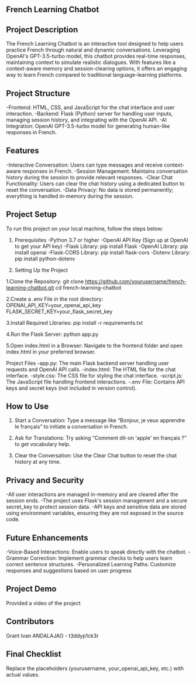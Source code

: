 ## French Learning Chatbot

## Project Description
The French Learning Chatbot is an interactive tool designed to help users practice French through natural and dynamic conversations. Leveraging OpenAI's GPT-3.5-turbo model, this chatbot provides real-time responses, maintaining context to simulate realistic dialogues. With features like a context-aware memory and session-clearing options, it offers an engaging way to learn French compared to traditional language-learning platforms.

## Project Structure
-Frontend: HTML, CSS, and JavaScript for the chat interface and user interaction.
-Backend: Flask (Python) server for handling user inputs, managing session history, and integrating with the OpenAI API.
-AI Integration: OpenAI GPT-3.5-turbo model for generating human-like responses in French.

## Features
-Interactive Conversation: Users can type messages and receive context-aware responses in French.
-Session Management: Maintains conversation history during the session to provide relevant responses.
-Clear Chat Functionality: Users can clear the chat history using a dedicated button to reset the conversation.
-Data Privacy: No data is stored permanently; everything is handled in-memory during the session.


## Project Setup
To run this project on your local machine, follow the steps below:

1. Prerequisites
-Python 3.7 or higher
-OpenAI API Key (Sign up at OpenAI to get your API key)
-Flask Library: pip install Flask
-OpenAI Library: pip install openai
-Flask-CORS Library: pip install flask-cors
-Dotenv Library: pip install python-dotenv

2. Setting Up the Project

1.Clone the Repository:
git clone https://github.com/yourusername/french-learning-chatbot.git
cd french-learning-chatbot

2.Create a .env File in the root directory:
OPENAI_API_KEY=your_openai_api_key
FLASK_SECRET_KEY=your_flask_secret_key

3.Install Required Libraries:
pip install -r requirements.txt

4.Run the Flask Server:
python app.py

5.Open index.html in a Browser: Navigate to the frontend folder and open index.html in your preferred browser.

Project Files
-app.py: The main Flask backend server handling user requests and OpenAI API calls.
-index.html: The HTML file for the chat interface.
-style.css: The CSS file for styling the chat interface.
-script.js: The JavaScript file handling frontend interactions.
-.env File: Contains API keys and secret keys (not included in version control).

## How to Use
1. Start a Conversation: Type a message like “Bonjour, je veux apprendre le français” to initiate a conversation in French.

2. Ask for Translations: Try asking “Comment dit-on 'apple' en français ?” to get vocabulary help.

3. Clear the Conversation: Use the Clear Chat button to reset the chat history at any time.

## Privacy and Security
-All user interactions are managed in-memory and are cleared after the session ends.
-The project uses Flask's session management and a secure secret_key to protect session data.
-API keys and sensitive data are stored using environment variables, ensuring they are not exposed in the source code.

## Future Enhancements
-Voice-Based Interactions: Enable users to speak directly with the chatbot.
-Grammar Correction: Implement grammar checks to help users learn correct sentence structures.
-Personalized Learning Paths: Customize responses and suggestions based on user progress

## Project Demo
Provided a video of the project

## Contributors
Grant Ivan ANDALAJAO - t3ddyp1ck3r

## Final Checklist
Replace the placeholders (yourusername, your_openai_api_key, etc.) with actual values.
